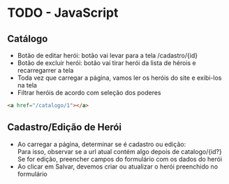 # TODO - JavaScript

## Catálogo

- Botão de editar herói: botão vai levar para a tela /cadastro/{id}
- Botão de excluir herói: botão vai tirar herói da lista de hérois e recarregarrer a tela
- Toda vez que carregar a página, vamos ler os heróis do site e exibi-los na tela
- Filtrar heróis de acordo com seleção dos poderes

```html
<a href="/catalogo/1"></a>
```

## Cadastro/Edição de Herói

- Ao carregar a página, determinar se é cadastro ou edição:  
  Para isso, observar se a url atual contém algo depois de catalogo/{id?}
  Se for edição, preencher campos do formulário com os dados do herói
- Ao clicar em Salvar, devemos criar ou atualizar o herói preenchido no formulário
